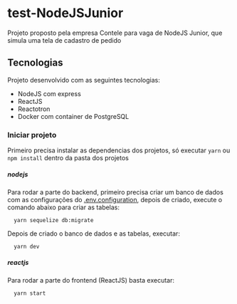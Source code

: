 # test-NodeJSJunior

Projeto proposto pela empresa Contele para vaga de NodeJS Junior, que simula uma tela de cadastro de pedido


## Tecnologias

Projeto desenvolvido com as seguintes tecnologias:
- NodeJS com express
- ReactJS
- Reactotron
- Docker com container de PostgreSQL


### Iniciar projeto

Primeiro precisa instalar as dependencias dos projetos, só executar ```yarn``` ou ```npm install``` dentro da pasta dos projetos

##### nodejs

Para rodar a parte do backend, primeiro precisa criar um banco de dados com as configurações do [.env.configuration](https://github.com/LucasMSnts/test-NodeJSJunior/blob/master/nodejs/.env.configuration), depois de criado, execute o comando abaixo para criar as tabelas:
```
  yarn sequelize db:migrate
```
Depois de criado o banco de dados e as tabelas, executar:
```
  yarn dev
```
##### reactjs

Para rodar a parte do frontend (ReactJS) basta executar:
```
  yarn start
```
